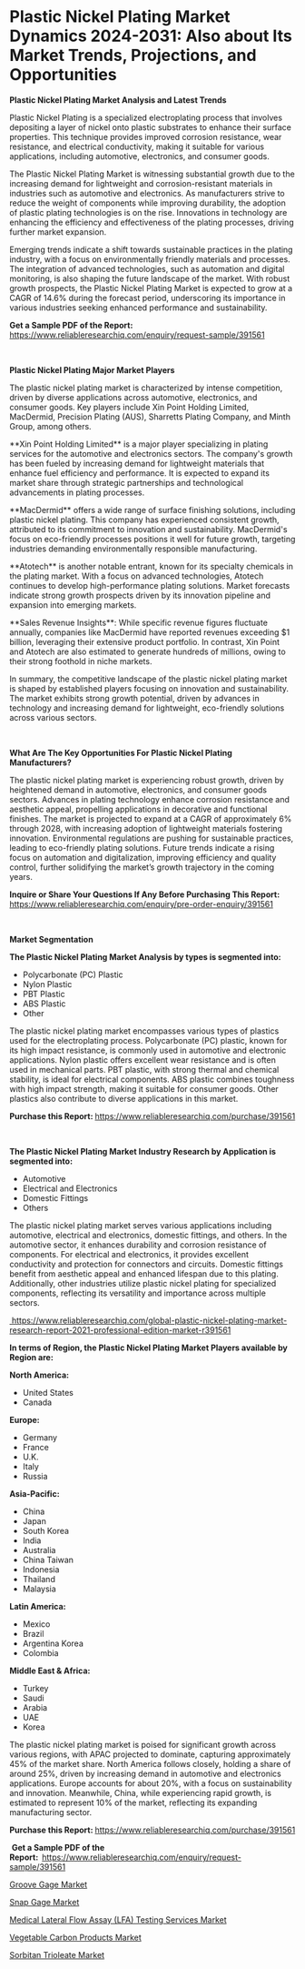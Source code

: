 <p><h1>Plastic Nickel Plating Market Dynamics 2024-2031: Also about Its Market Trends, Projections, and Opportunities</h1></p><p><strong>Plastic Nickel Plating Market Analysis and Latest Trends</strong></p>
<p><p>Plastic Nickel Plating is a specialized electroplating process that involves depositing a layer of nickel onto plastic substrates to enhance their surface properties. This technique provides improved corrosion resistance, wear resistance, and electrical conductivity, making it suitable for various applications, including automotive, electronics, and consumer goods.</p><p>The Plastic Nickel Plating Market is witnessing substantial growth due to the increasing demand for lightweight and corrosion-resistant materials in industries such as automotive and electronics. As manufacturers strive to reduce the weight of components while improving durability, the adoption of plastic plating technologies is on the rise. Innovations in technology are enhancing the efficiency and effectiveness of the plating processes, driving further market expansion.</p><p>Emerging trends indicate a shift towards sustainable practices in the plating industry, with a focus on environmentally friendly materials and processes. The integration of advanced technologies, such as automation and digital monitoring, is also shaping the future landscape of the market. With robust growth prospects, the Plastic Nickel Plating Market is expected to grow at a CAGR of 14.6% during the forecast period, underscoring its importance in various industries seeking enhanced performance and sustainability.</p></p>
<p><strong>Get a Sample PDF of the Report:&nbsp;</strong> <a href="https://www.reliableresearchiq.com/enquiry/request-sample/391561?utm_campaign=104&utm_medium=2&utm_source=Github&utm_content=ia&utm_term=26102024&utm_id=plastic-nickel-plating">https://www.reliableresearchiq.com/enquiry/request-sample/391561</a></p>
<p>&nbsp;</p>
<p><strong>Plastic Nickel Plating Major Market Players</strong></p>
<p><p>The plastic nickel plating market is characterized by intense competition, driven by diverse applications across automotive, electronics, and consumer goods. Key players include Xin Point Holding Limited, MacDermid, Precision Plating (AUS), Sharretts Plating Company, and Minth Group, among others. </p><p>**Xin Point Holding Limited** is a major player specializing in plating services for the automotive and electronics sectors. The company's growth has been fueled by increasing demand for lightweight materials that enhance fuel efficiency and performance. It is expected to expand its market share through strategic partnerships and technological advancements in plating processes.</p><p>**MacDermid** offers a wide range of surface finishing solutions, including plastic nickel plating. This company has experienced consistent growth, attributed to its commitment to innovation and sustainability. MacDermid's focus on eco-friendly processes positions it well for future growth, targeting industries demanding environmentally responsible manufacturing.</p><p>**Atotech** is another notable entrant, known for its specialty chemicals in the plating market. With a focus on advanced technologies, Atotech continues to develop high-performance plating solutions. Market forecasts indicate strong growth prospects driven by its innovation pipeline and expansion into emerging markets.</p><p>**Sales Revenue Insights**: While specific revenue figures fluctuate annually, companies like MacDermid have reported revenues exceeding $1 billion, leveraging their extensive product portfolio. In contrast, Xin Point and Atotech are also estimated to generate hundreds of millions, owing to their strong foothold in niche markets.</p><p>In summary, the competitive landscape of the plastic nickel plating market is shaped by established players focusing on innovation and sustainability. The market exhibits strong growth potential, driven by advances in technology and increasing demand for lightweight, eco-friendly solutions across various sectors.</p></p>
<p>&nbsp;</p>
<p><strong>What Are The Key Opportunities For Plastic Nickel Plating Manufacturers?</strong></p>
<p><p>The plastic nickel plating market is experiencing robust growth, driven by heightened demand in automotive, electronics, and consumer goods sectors. Advances in plating technology enhance corrosion resistance and aesthetic appeal, propelling applications in decorative and functional finishes. The market is projected to expand at a CAGR of approximately 6% through 2028, with increasing adoption of lightweight materials fostering innovation. Environmental regulations are pushing for sustainable practices, leading to eco-friendly plating solutions. Future trends indicate a rising focus on automation and digitalization, improving efficiency and quality control, further solidifying the market’s growth trajectory in the coming years.</p></p>
<p><strong>Inquire or Share Your Questions If Any Before Purchasing This Report:</strong> <a href="https://www.reliableresearchiq.com/enquiry/pre-order-enquiry/391561?utm_campaign=104&utm_medium=2&utm_source=Github&utm_content=ia&utm_term=26102024&utm_id=plastic-nickel-plating">https://www.reliableresearchiq.com/enquiry/pre-order-enquiry/391561</a></p>
<p>&nbsp;</p>
<p><strong>Market Segmentation</strong></p>
<p><strong>The Plastic Nickel Plating Market Analysis by types is segmented into:</strong></p>
<p><ul><li>Polycarbonate (PC) Plastic</li><li>Nylon Plastic</li><li>PBT Plastic</li><li>ABS Plastic</li><li>Other</li></ul></p>
<p><p>The plastic nickel plating market encompasses various types of plastics used for the electroplating process. Polycarbonate (PC) plastic, known for its high impact resistance, is commonly used in automotive and electronic applications. Nylon plastic offers excellent wear resistance and is often used in mechanical parts. PBT plastic, with strong thermal and chemical stability, is ideal for electrical components. ABS plastic combines toughness with high impact strength, making it suitable for consumer goods. Other plastics also contribute to diverse applications in this market.</p></p>
<p><strong>Purchase this Report:&nbsp;</strong><a href="https://www.reliableresearchiq.com/purchase/391561?utm_campaign=104&utm_medium=2&utm_source=Github&utm_content=ia&utm_term=26102024&utm_id=plastic-nickel-plating">https://www.reliableresearchiq.com/purchase/391561</a></p>
<p>&nbsp;</p>
<p><strong>The Plastic Nickel Plating Market Industry Research by Application is segmented into:</strong></p>
<p><ul><li>Automotive</li><li>Electrical and Electronics</li><li>Domestic Fittings</li><li>Others</li></ul></p>
<p><p>The plastic nickel plating market serves various applications including automotive, electrical and electronics, domestic fittings, and others. In the automotive sector, it enhances durability and corrosion resistance of components. For electrical and electronics, it provides excellent conductivity and protection for connectors and circuits. Domestic fittings benefit from aesthetic appeal and enhanced lifespan due to this plating. Additionally, other industries utilize plastic nickel plating for specialized components, reflecting its versatility and importance across multiple sectors.</p></p>
<p><a href="https://www.reliableresearchiq.com/global-plastic-nickel-plating-market-research-report-2021-professional-edition-market-r391561?utm_campaign=104&utm_medium=2&utm_source=Github&utm_content=ia&utm_term=26102024&utm_id=plastic-nickel-plating">&nbsp;https://www.reliableresearchiq.com/global-plastic-nickel-plating-market-research-report-2021-professional-edition-market-r391561</a></p>
<p><strong>In terms of Region, the Plastic Nickel Plating Market Players available by Region are:</strong></p>
<p>
    <p> <strong> North America: </strong>
        <ul>
            <li>United States</li>
            <li>Canada</li>
        </ul>
        </p> 
    <p> <strong> Europe: </strong>
        <ul>
            <li>Germany</li>
            <li>France</li>
            <li>U.K.</li>
            <li>Italy</li>
            <li>Russia</li>
        </ul>
        </p> 
    <p> <strong> Asia-Pacific: </strong>
        <ul>
            <li>China</li>
            <li>Japan</li>
            <li>South Korea</li>
            <li>India</li>
            <li>Australia</li>
            <li>China Taiwan</li>
            <li>Indonesia</li>
            <li>Thailand</li>
            <li>Malaysia</li>
        </ul>
        </p> 
    <p> <strong> Latin America: </strong>
        <ul>
            <li>Mexico</li>
            <li>Brazil</li>
            <li>Argentina Korea</li>
            <li>Colombia</li>
        </ul>
        </p> 
    <p> <strong> Middle East & Africa: </strong>
        <ul>
            <li>Turkey</li>
            <li>Saudi</li>
            <li>Arabia</li>
            <li>UAE</li>
            <li>Korea</li>
        </ul>
    </p>
    </p>
<p><p>The plastic nickel plating market is poised for significant growth across various regions, with APAC projected to dominate, capturing approximately 45% of the market share. North America follows closely, holding a share of around 25%, driven by increasing demand in automotive and electronics applications. Europe accounts for about 20%, with a focus on sustainability and innovation. Meanwhile, China, while experiencing rapid growth, is estimated to represent 10% of the market, reflecting its expanding manufacturing sector.</p></p>
<p><strong>Purchase this Report: </strong><a href="https://www.reliableresearchiq.com/purchase/391561?utm_campaign=104&utm_medium=2&utm_source=Github&utm_content=ia&utm_term=26102024&utm_id=plastic-nickel-plating">https://www.reliableresearchiq.com/purchase/391561</a></p>
<p>&nbsp;<strong>Get a Sample PDF of the Report:&nbsp;&nbsp;</strong><a href="https://www.reliableresearchiq.com/enquiry/request-sample/391561?utm_campaign=104&utm_medium=2&utm_source=Github&utm_content=ia&utm_term=26102024&utm_id=plastic-nickel-plating">https://www.reliableresearchiq.com/enquiry/request-sample/391561</a></p>
<p><strong></strong></p>
<p><p><a href="https://issuu.com/reportprime-2/docs/groove-gage-market-size-2030.pptx_d56f71f55a87d9?utm_campaign=104&utm_medium=2&utm_source=Github&utm_content=ia&utm_term=26102024&utm_id=plastic-nickel-plating">Groove Gage Market</a></p><p><a href="https://issuu.com/reportprime-2/docs/snap-gage-market-size-2030.pptx_b8ae689e36298d?utm_campaign=104&utm_medium=2&utm_source=Github&utm_content=ia&utm_term=26102024&utm_id=plastic-nickel-plating">Snap Gage Market</a></p><p><a href="https://www.linkedin.com/pulse/mapping-medical-lateral-flow-assay-lfa-testing-services-market-wgxte?utm_campaign=104&utm_medium=2&utm_source=Github&utm_content=ia&utm_term=26102024&utm_id=plastic-nickel-plating">Medical Lateral Flow Assay (LFA) Testing Services Market</a></p><p><a href="https://github.com/liz10hnbracht/Market-Research-Report-List-1/blob/main/vegetable-carbon-products-market.md?utm_campaign=104&utm_medium=2&utm_source=Github&utm_content=ia&utm_term=26102024&utm_id=plastic-nickel-plating">Vegetable Carbon Products Market</a></p><p><a href="https://github.com/rozh43oreder/Market-Research-Report-List-1/blob/main/sorbitan-trioleate-market.md?utm_campaign=104&utm_medium=2&utm_source=Github&utm_content=ia&utm_term=26102024&utm_id=plastic-nickel-plating">Sorbitan Trioleate Market</a></p></p>